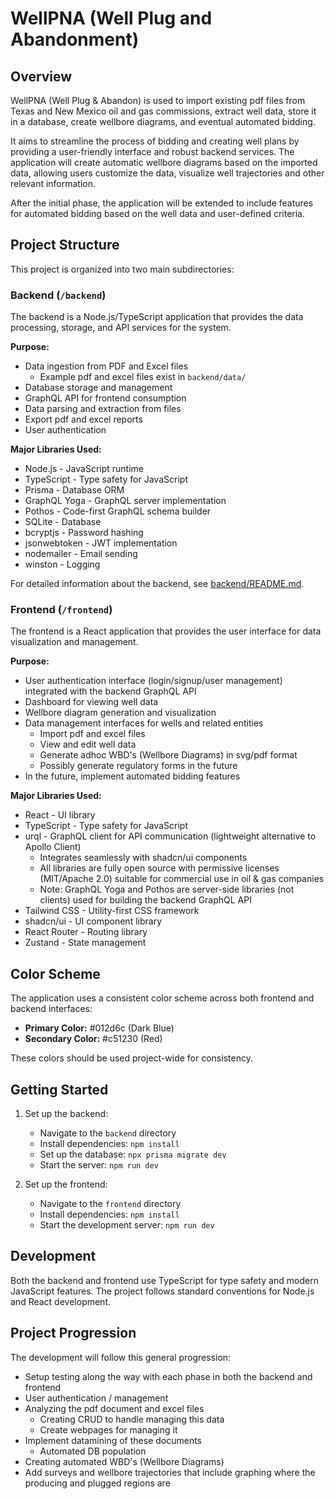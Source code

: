 # WellPNA (Well Plug and Abandonment)

## Overview

WellPNA (Well Plug & Abandon) is used to import existing pdf files from Texas and New Mexico oil and gas commissions, extract well data, store it in a database, create wellbore diagrams, and eventual automated bidding.

It aims to streamline the process of bidding and creating well plans by providing a user-friendly interface and robust backend services. The application will create automatic wellbore diagrams based on the imported data, allowing users customize the data, visualize well trajectories and other relevant information.

After the initial phase, the application will be extended to include features for automated bidding based on the well data and user-defined criteria.

## Project Structure

This project is organized into two main subdirectories:

### Backend (`/backend`)

The backend is a Node.js/TypeScript application that provides the data processing, storage, and API services for the system.

**Purpose:**

- Data ingestion from PDF and Excel files
  - Example pdf and excel files exist in `backend/data/`
- Database storage and management
- GraphQL API for frontend consumption
- Data parsing and extraction from files
- Export pdf and excel reports
- User authentication

**Major Libraries Used:**

- Node.js - JavaScript runtime
- TypeScript - Type safety for JavaScript
- Prisma - Database ORM
- GraphQL Yoga - GraphQL server implementation
- Pothos - Code-first GraphQL schema builder
- SQLite - Database
- bcryptjs - Password hashing
- jsonwebtoken - JWT implementation
- nodemailer - Email sending
- winston - Logging

For detailed information about the backend, see [backend/README.md](backend/README.md).

### Frontend (`/frontend`)

The frontend is a React application that provides the user interface for data visualization and management.

**Purpose:**

- User authentication interface (login/signup/user management) integrated with the backend GraphQL API
- Dashboard for viewing well data
- Wellbore diagram generation and visualization
- Data management interfaces for wells and related entities
  - Import pdf and excel files
  - View and edit well data
  - Generate adhoc WBD's (Wellbore Diagrams) in svg/pdf format
  - Possibly generate regulatory forms in the future
- In the future, implement automated bidding features

**Major Libraries Used:**

- React - UI library
- TypeScript - Type safety for JavaScript
- urql - GraphQL client for API communication (lightweight alternative to Apollo Client)
  - Integrates seamlessly with shadcn/ui components
  - All libraries are fully open source with permissive licenses (MIT/Apache 2.0) suitable for commercial use in oil & gas companies
  - Note: GraphQL Yoga and Pothos are server-side libraries (not clients) used for building the backend GraphQL API
- Tailwind CSS - Utility-first CSS framework
- shadcn/ui - UI component library
- React Router - Routing library
- Zustand - State management

## Color Scheme

The application uses a consistent color scheme across both frontend and backend interfaces:

- **Primary Color:** #012d6c (Dark Blue)
- **Secondary Color:** #c51230 (Red)

These colors should be used project-wide for consistency.

## Getting Started

1. Set up the backend:
   - Navigate to the `backend` directory
   - Install dependencies: `npm install`
   - Set up the database: `npx prisma migrate dev`
   - Start the server: `npm run dev`

2. Set up the frontend:
   - Navigate to the `frontend` directory
   - Install dependencies: `npm install`
   - Start the development server: `npm run dev`

## Development

Both the backend and frontend use TypeScript for type safety and modern JavaScript features. The project follows standard conventions for Node.js and React development.

## Project Progression

The development will follow this general progression:

- Setup testing along the way with each phase in both the backend and frontend
- User authentication / management
- Analyzing the pdf document and excel files
  - Creating CRUD to handle managing this data
  - Create webpages for managing it
- Implement datamining of these documents
  - Automated DB population
- Creating automated WBD's (Wellbore Diagrams)
- Add surveys and wellbore trajectories that include graphing where the producing and plugged regions are
